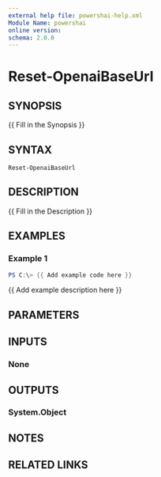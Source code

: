 ```yaml
---
external help file: powershai-help.xml
Module Name: powershai
online version:
schema: 2.0.0
---
```


# Reset-OpenaiBaseUrl

## SYNOPSIS
{{ Fill in the Synopsis }}

## SYNTAX

```
Reset-OpenaiBaseUrl
```

## DESCRIPTION
{{ Fill in the Description }}

## EXAMPLES

### Example 1
```powershell
PS C:\> {{ Add example code here }}
```

{{ Add example description here }}

## PARAMETERS

## INPUTS

### None

## OUTPUTS

### System.Object
## NOTES

## RELATED LINKS
